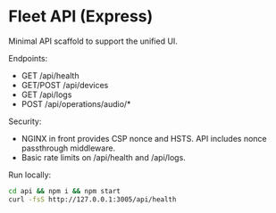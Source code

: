 # Fleet API (Express)

Minimal API scaffold to support the unified UI.

Endpoints:
- GET /api/health
- GET/POST /api/devices
- GET /api/logs
- POST /api/operations/audio/*

Security:
- NGINX in front provides CSP nonce and HSTS. API includes nonce passthrough middleware.
- Basic rate limits on /api/health and /api/logs.

Run locally:
```bash
cd api && npm i && npm start
curl -fsS http://127.0.0.1:3005/api/health
```


